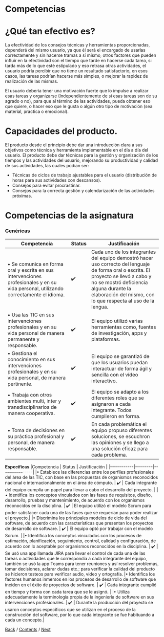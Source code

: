 # Competencias

# ¿Qué tan efectivo es?
La efectividad de los consejos técnicas y herramientas proporcionadas, dependerá del mismo usuario, ya que él será el encargado de usarlas correctamente y sin hacerse tramas a sí mismo, otros factores que pueden influir en la efectividad son el tiempo que tarde en hacerse cada tarea, si tarda más de lo que esté estipulado y eso retrasa otras actividades, el usuario podría percibir que no tiene un resultado satisfactorio, en esos casos, las tareas podrían hacerse más simples, o mejorar la rapidez de realización de las mismas.

El usuario debería tener una motivación fuerte que lo impulse a realizar esas tareas y organizarse (Independientemente de si esas tareas son de su agrado o no), para que al término de las actividades, pueda obtener eso que quiere, o hacer eso que le gusta o algún otro tipo de motivación (sea material, practica o emocional).

# Capacidades del producto.
El producto desde el principio debe dar una introducción clara a sus objetivos como técnica y herramienta implementable en el día a día del usuario.
El producto debe dar técnicas para la gestión y organización de los tiempos y las actividades del usuario, mejorando su productividad y calidad de sus actividades, las cuales podían ser:

- Técnicas de ciclos de trabajo ajustables para el usuario (distribución de horas para sus actividades con descansos).
- Consejos para evitar procrastinar.
- Consejos para la correcta gestión y calendarización de las actividades próximas.

# Competencias de la asignatura

### Genéricas 

|Competencia |	Status |	Justificación |
|------------|---------|----------------|
|•	Se comunica en forma oral y escrita en sus intervenciones profesionales y en su vida personal, utilizando correctamente el idioma. |	:heavy_check_mark: | 	Cada uno de los integrantes del equipo demostró hacer uso correcto del lenguaje de forma oral o escrita. El proyecto se llevó a cabo y no se mostró deficiencia alguna durante la elaboración del mismo, con lo que respecta al uso de la lengua.|
|•	Usa las TIC en sus intervenciones profesionales y en su vida personal de manera permanente y responsable. |	:heavy_check_mark: |	El equipo utilizó varias herramientas como, fuentes de investigación, apps y plataformas. |
|•	Gestiona el conocimiento en sus intervenciones profesionales y en su vida personal, de manera pertinente.	| :heavy_check_mark: |	El equipo se garantizó de que los usuarios puedan interactuar de forma ágil y sencilla con el vídeo interactivo.|
|•	Trabaja con otros ambientes multi, inter y transdisciplinarios de manera cooperativa. |	:heavy_check_mark:	| El equipo se adapto a los diferentes roles que se asignaron a cada integrante. Todos cumplieron en forma. | 
|•	Toma de decisiones en su práctica profesional y personal, de manera responsable. |	:heavy_check_mark:	| En cada problemática el equipo propuso diferentes soluciones, se escuchron las opiniones y se llego a una solución eficaz para cada problema. |


**Específicas**
|Competencia |	Status |	Justificación |
|------------|---------|----------------|
|•	Establece las diferencias entre los perfiles profesionales del área de las TIC, con base en las propuestas de organismos reconocidos nacional e internacionalmente en el área de cómputo.	| :heavy_check_mark: |	Cada integrante del equipo cumplía un papel para llevar a cabo el desarrollo del proyecto.  |
|•	Identifica los conceptos vinculados con las fases de requisitos, diseño, desarrollo, pruebas y mantenimiento, de acuerdo con los organismos reconocidos en la disciplina.	| :heavy_check_mark: |	El equipo utilizó el modelo Scrum para poder satisfacer cada una de las fases que se requerían para poder realizar el proyecto.|
|•	Discrimina los principales modelos de ciclo de vida del software, de acuerdo con las características que presentan los proyectos de desarrollo de software. |  :heavy_check_mark:	| El equipo optó por trabajar con el modelo Scrum. |
|•	Identifica los conceptos vinculados con los procesos de estimación, planificación, seguimiento, control, calidad y configuración, de acuerdo con lo aceptable por organismos reconocidos en la disciplina. |	:heavy_check_mark:	| Se usó una app llamada JIRA para llevar el control de cada una de las tareas o actividades que le correspondía a cada integrante del equipo, también se usó la app Teams para tener reuniones y así resolver problemas, tomar decisiones, aclarar dudas etc.; para verificar la calidad del producto se hicieron testeos para verificar audio, video y ortografía. 
|•	Identifica los factores humanos inmersos en los procesos de desarrollo de software que inciden en el éxito de proyectos de software.	| :heavy_check_mark:	| Cada integrante cumplió en tiempo y forma con cada tarea que se le asignó.  |
|•	Utiliza adecuadamente la terminología propia de la ingeniería de software en sus intervenciones profesionales. |	:heavy_check_mark:	| Durante la producción del proyecto se usaron conceptos específicos que se utilizan en el proceso de la construcción del software, por lo que cada integrante se fue habituando a cada un concepto.|


[Back](https://github.com/DanielaLujanTrejo/Methods-of-organization-/blob/Second-delivery/Documentation/6.%20Study%20data%20and%20research.md#study-data-and-research) / [Contents](https://github.com/DanielaLujanTrejo/Methods-of-organization-/tree/Second-delivery#contents-scroll) / [Next](https://github.com/DanielaLujanTrejo/Methods-of-organization-/blob/Second-delivery/Documentation/8.%20Teamwork.md#teamwork)

